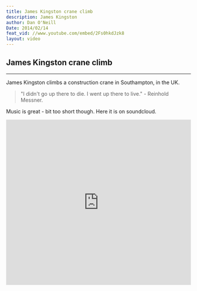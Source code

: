 ```yaml
---
title: James Kingston crane climb
description: James Kingston 
author: Dan O'Neill
Date: 2014/02/14
feat_vid: //www.youtube.com/embed/2Fs0hkdJzk8
layout: video
---
```


## James Kingston crane climb
***

James Kingston climbs a construction crane in Southampton, in the UK.

> "I didn't go up there to die. I went up there to live." - Reinhold Messner.

Music is great - bit too short though. Here it is on soundcloud.

<iframe width="100%" height="450" scrolling="no" frameborder="no" src="https://w.soundcloud.com/player/?url=https%3A//api.soundcloud.com/tracks/96425728&amp;auto_play=false&amp;hide_related=false&amp;visual=true"></iframe>